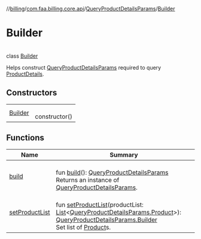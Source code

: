 //[billing](../../../../index.md)/[com.faa.billing.core.api](../../index.md)/[QueryProductDetailsParams](../index.md)/[Builder](index.md)

# Builder

\
class [Builder](index.md)

Helps construct [QueryProductDetailsParams](../index.md) required to query [ProductDetails](../../-product-details/index.md).

## Constructors

| | |
|---|---|
| [Builder](-builder.md) | <br>constructor() |

## Functions

| Name | Summary |
|---|---|
| [build](build.md) | <br>fun [build](build.md)(): [QueryProductDetailsParams](../index.md)<br>Returns an instance of [QueryProductDetailsParams](../index.md). |
| [setProductList](set-product-list.md) | <br>fun [setProductList](set-product-list.md)(productList: [List](https://kotlinlang.org/api/latest/jvm/stdlib/kotlin.collections/-list/index.html)&lt;[QueryProductDetailsParams.Product](../-product/index.md)&gt;): [QueryProductDetailsParams.Builder](index.md)<br>Set list of [Product](../-product/index.md)s. |
